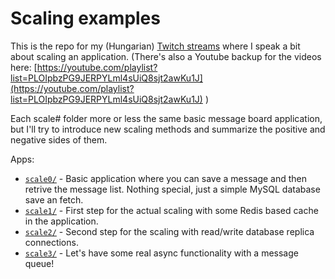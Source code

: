 # Scaling examples

This is the repo for my (Hungarian) [Twitch streams](https://www.twitch.tv/gerifield) where I speak a bit about scaling an application. (There's also a Youtube backup for the videos here: [https://youtube.com/playlist?list=PLOIpbzPG9JERPYLml4sUiQ8sjt2awKu1J](https://youtube.com/playlist?list=PLOIpbzPG9JERPYLml4sUiQ8sjt2awKu1J) )

Each scale# folder more or less the same basic message board application, but I'll try to introduce new scaling methods and summarize the positive and negative sides of them.

Apps:

- [`scale0/`](scale0/) - Basic application where you can save a message and then retrive the message list. Nothing special, just a simple MySQL database save an fetch.
- [`scale1/`](scale1/) - First step for the actual scaling with some Redis based cache in the application.
- [`scale2/`](scale2/) - Second step for the scaling with read/write database replica connections.
- [`scale3/`](scale3/) - Let's have some real async functionality with a message queue!

